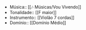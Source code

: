 - Música:: [[🎶 Músicas/Vou Vivendo]]
- Tonalidade:: [[F maior]]
- Instrumento:: [[Violão 7 cordas]]
- Domínio:: [[Domínio Médio]]